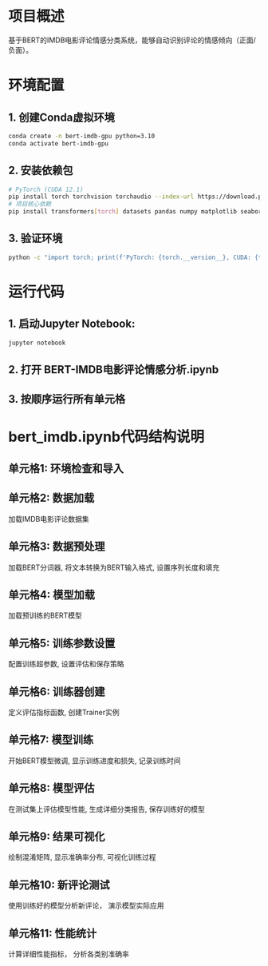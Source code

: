 # 项目概述
基于BERT的IMDB电影评论情感分类系统，能够自动识别评论的情感倾向（正面/负面）。

# 环境配置
## 1. 创建Conda虚拟环境
``` bash
conda create -n bert-imdb-gpu python=3.10
conda activate bert-imdb-gpu
```

## 2. 安装依赖包
``` bash
# PyTorch (CUDA 12.1)
pip install torch torchvision torchaudio --index-url https://download.pytorch.org/whl/cu121
# 项目核心依赖
pip install transformers[torch] datasets pandas numpy matplotlib seaborn scikit-learn tqdm jupyter
```

## 3. 验证环境
```bash
python -c "import torch; print(f'PyTorch: {torch.__version__}, CUDA: {torch.cuda.is_available()}')"
```

# 运行代码
## 1. 启动Jupyter Notebook:
```bash
jupyter notebook
```
## 2. 打开 BERT-IMDB电影评论情感分析.ipynb
## 3. 按顺序运行所有单元格

# bert_imdb.ipynb代码结构说明
## 单元格1: 环境检查和导入
## 单元格2: 数据加载
加载IMDB电影评论数据集
## 单元格3: 数据预处理
加载BERT分词器, 将文本转换为BERT输入格式, 设置序列长度和填充
## 单元格4: 模型加载
加载预训练的BERT模型
## 单元格5: 训练参数设置
配置训练超参数, 设置评估和保存策略
## 单元格6: 训练器创建
定义评估指标函数, 创建Trainer实例
## 单元格7: 模型训练
开始BERT模型微调, 显示训练进度和损失, 记录训练时间
## 单元格8: 模型评估
在测试集上评估模型性能, 生成详细分类报告, 保存训练好的模型
## 单元格9: 结果可视化
绘制混淆矩阵, 显示准确率分布, 可视化训练过程
## 单元格10: 新评论测试
使用训练好的模型分析新评论， 演示模型实际应用
## 单元格11: 性能统计
计算详细性能指标， 分析各类别准确率

